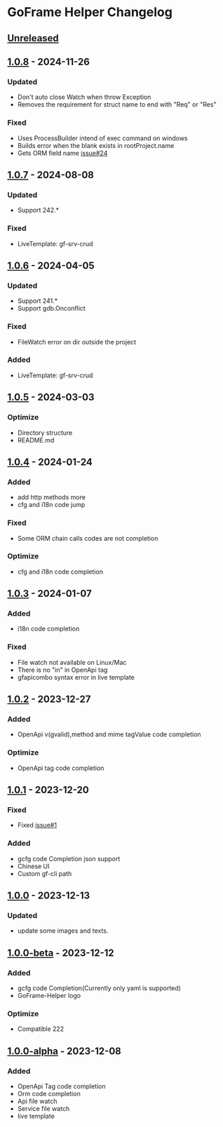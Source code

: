 <!-- Keep a Changelog guide -> https://keepachangelog.com -->

# GoFrame Helper Changelog

## [Unreleased]

## [1.0.8] - 2024-11-26

### Updated

- Don't auto close Watch when throw Exception
- Removes the requirement for struct name to end with "Req" or "Res"

### Fixed

- Uses ProcessBuilder intend of exec command on windows
- Builds error when the blank exists in rootProject.name
- Gets ORM field name [issue#24](https://github.com/oldme-git/GoFrame-Helper/issues/24)

## [1.0.7] - 2024-08-08

### Updated

- Support 242.*

### Fixed

- LiveTemplate: gf-srv-crud

## [1.0.6] - 2024-04-05

### Updated

- Support 241.*
- Support gdb.Onconflict

### Fixed

- FileWatch error on dir outside the project

### Added

- LiveTemplate: gf-srv-crud

## [1.0.5] - 2024-03-03

### Optimize

- Directory structure
- README.md

## [1.0.4] - 2024-01-24

### Added

- add http methods more
- cfg and i18n code jump

### Fixed

- Some ORM chain calls codes are not completion

### Optimize

- cfg and i18n code completion

## [1.0.3] - 2024-01-07

### Added

- i18n code completion

### Fixed

- File watch not available on Linux/Mac
- There is no "in" in OpenApi tag
- gfapicombo syntax error in live template

## [1.0.2] - 2023-12-27

### Added

- OpenApi v(gvalid),method and mime tagValue code completion

### Optimize

- OpenApi tag code completion

## [1.0.1] - 2023-12-20

### Fixed

- Fixed [issue#1](https://github.com/oldme-git/GoFrame-Helper/issues/1)

### Added

- gcfg code Completion json support
- Chinese UI
- Custom gf-cli path

## [1.0.0] - 2023-12-13

### Updated

- update some images and texts.

## [1.0.0-beta] - 2023-12-12

### Added

- gcfg code Completion(Currently only yaml is supported)
- GoFrame-Helper logo

### Optimize

- Compatible 222

## [1.0.0-alpha] - 2023-12-08

### Added

- OpenApi Tag code completion
- Orm code completion
- Api file watch
- Service file watch
- live template

[Unreleased]: https://github.com/oldme-git/goframe-helper/compare/v1.0.8...HEAD
[1.0.8]: https://github.com/oldme-git/goframe-helper/compare/v1.0.7...v1.0.8
[1.0.7]: https://github.com/oldme-git/goframe-helper/compare/v1.0.6...v1.0.7
[1.0.6]: https://github.com/oldme-git/goframe-helper/compare/v1.0.5...v1.0.6
[1.0.5]: https://github.com/oldme-git/goframe-helper/compare/v1.0.3...v1.0.5
[1.0.4]: https://github.com/oldme-git/goframe-helper/compare/v1.0.3...v1.0.4
[1.0.3]: https://github.com/oldme-git/goframe-helper/compare/v1.0.2...v1.0.3
[1.0.2]: https://github.com/oldme-git/goframe-helper/compare/v1.0.1...v1.0.2
[1.0.1]: https://github.com/oldme-git/goframe-helper/compare/v1.0.0...v1.0.1
[1.0.0]: https://github.com/oldme-git/goframe-helper/compare/v1.0.0-beta...v1.0.0
[1.0.0-beta]: https://github.com/oldme-git/goframe-helper/compare/v1.0.0-alpha...v1.0.0-beta
[1.0.0-alpha]: https://github.com/oldme-git/goframe-helper/commits/v1.0.0-alpha
